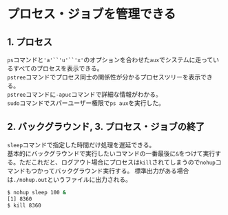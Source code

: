 # プロセス・ジョブを管理できる
## 1. プロセス
`ps`コマンドと`'a'``'u'``'x'`のオプションを合わせた`aux`でシステムに走っているすべてのプロセスを表示できる。  
`pstree`コマンドでプロセス同士の関係性が分かるプロセスツリーを表示できる。  
`pstree`コマンドに`-apuc`コマンドで詳細な情報がわかる。  
`sudo`コマンドでスパーユーザー権限で`ps aux`を実行した。

## 2. バックグラウンド, 3. プロセス・ジョブの終了
`sleep`コマンドで指定した時間だけ処理を遅延できる。   
基本的にバックグラウンドで実行したいコマンドの一番最後に`&`をつけて実行する。ただこれだと、ログアウト場合にプロセスは`kill`されてしまうので`nohup`コマンドもつかってバックグラウンド実行する。
標準出力がある場合は`./nohup.out`というファイルに出力される。
```bash
$ nohup sleep 100 &
[1] 8360
$ kill 8360
```